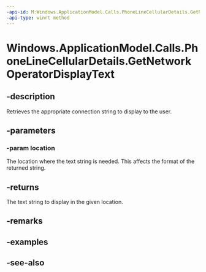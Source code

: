 ----api-id: M:Windows.ApplicationModel.Calls.PhoneLineCellularDetails.GetNetworkOperatorDisplayText(Windows.ApplicationModel.Calls.PhoneLineNetworkOperatorDisplayTextLocation)
-api-type: winrt method
---<!-- Method syntaxpublic string GetNetworkOperatorDisplayText(Windows.ApplicationModel.Calls.PhoneLineNetworkOperatorDisplayTextLocation location)--># Windows.ApplicationModel.Calls.PhoneLineCellularDetails.GetNetworkOperatorDisplayText## -descriptionRetrieves the appropriate connection string to display to the user.## -parameters### -param locationThe location where the text string is needed. This affects the format of the returned string.## -returnsThe text string to display in the given location.## -remarks## -examples## -see-also